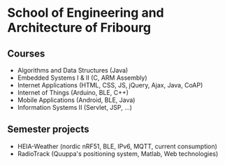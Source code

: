 # School of Engineering and Architecture of Fribourg

## Courses
- Algorithms and Data Structures (Java)
- Embedded Systems I & II (C, ARM Assembly)
- Internet Applications (HTML, CSS, JS, jQuery, Ajax, Java, CoAP)
- Internet of Things (Arduino, BLE, C++)
- Mobile Applications (Android, BLE, Java)
- Information Systems II (Servlet, JSP, ...)

## Semester projects
- HEIA-Weather (nordic nRF51, BLE, IPv6, MQTT, current consumption)
- RadioTrack (Quuppa's positioning system, Matlab, Web technologies)
